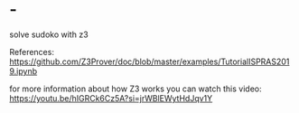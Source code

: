 # -
solve sudoko with z3

References: 
https://github.com/Z3Prover/doc/blob/master/examples/TutorialISPRAS2019.ipynb

for more information about how Z3 works
you can watch this video:
https://youtu.be/hIGRCk6Cz5A?si=jrWBlEWytHdJqv1Y
